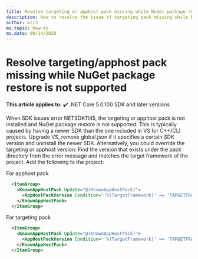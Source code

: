 ```yaml
---
title: Resolve targeting or apphost pack missing while NuGet package restore is not supported
description: How to resolve the issue of targeting pack missing while NuGet package restore is not supported
author: wli3
ms.topic: how-to
ms.date: 09/14/2020
---
```

# Resolve targeting/apphost pack missing while NuGet package restore is not supported

**This article applies to:** ✔️ .NET Core 5.0.100 SDK and later versions

When SDK issues error NETSDK1145, the targeting or apphost pack is not installed and NuGet package restore is not supported. This is typically caused by having a newer SDK than the one included in VS for C++/CLI projects. Upgrade VS, remove global.json if it specifies a certain SDK version and uninstall the newer SDK. Alternatively, you could override the targeting or apphost version: Find the version that exists under the pack directory from the error message and matches the target framework of the project. Add the following to the project:

For apphost pack

```xml
  <ItemGroup>
    <KnownAppHostPack Update="@(KnownAppHostPack)">
      <AppHostPackVersion Condition="'%(TargetFramework)' == 'TARGETFRAMEWORK'">EXISTINGVERSION</AppHostPackVersion>
    </KnownAppHostPack>
  </ItemGroup>
```

For targeting pack

```xml
  <ItemGroup>
    <KnownAppHostPack Update="@(KnownAppHostPack)">
      <AppHostPackVersion Condition="'%(TargetFramework)' == 'TARGETFRAMEWORK'">EXISTINGVERSION</AppHostPackVersion>
    </KnownAppHostPack>
  </ItemGroup>
```
